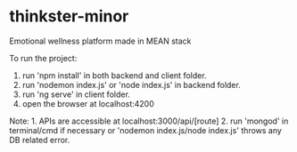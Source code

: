 # thinkster-minor
Emotional wellness platform
made in MEAN stack


To run the project:

1. run 'npm install' in both backend and client folder.
2. run 'nodemon index.js' or 'node index.js' in backend folder.
3. run 'ng serve' in client folder.
4. open the browser at localhost:4200

Note: 1. APIs are accessible at localhost:3000/api/[route] 
      2. run 'mongod' in terminal/cmd if necessary or 'nodemon index.js/node index.js' throws any DB related error.
